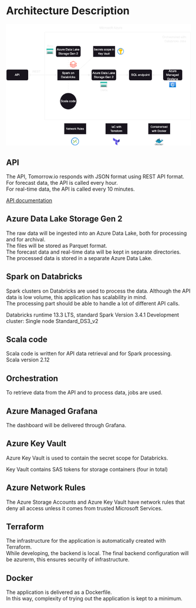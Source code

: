 # Architecture Description

![Architecture Diagram](architecture-diagram.png)

## API

The API, Tomorrow.io responds with JSON format using REST API format.  
For forecast data, the API is called every hour.  
For real-time data, the API is called every 10 minutes.

[API documentation](API-documentation.md)

## Azure Data Lake Storage Gen 2  

The raw data will be ingested into an Azure Data Lake, both for processing and for archival.  
The files will be stored as Parquet format.  
The forecast data and real-time data will be kept in separate directories.  
The processed data is stored in a separate Azure Data Lake.  

## Spark on Databricks

Spark clusters on Databricks are used to process the data.
Although the API data is low volume, this application has scalability in mind.  
The processing part should be able to handle a lot of different API calls.

Databricks runtime 13.3 LTS, standard
Spark Version 3.4.1
Development cluster: Single node Standard_DS3_v2

## Scala code

Scala code is written for API data retrieval and for Spark processing.  
Scala version 2.12

## Orchestration

To retrieve data from the API and to process data, jobs are used.  

## Azure Managed Grafana

The dashboard will be delivered through Grafana.

## Azure Key Vault

Azure Key Vault is used to contain the secret scope for Databricks.  

Key Vault contains SAS tokens for storage containers (four in total)  

## Azure Network Rules

The Azure Storage Accounts and Azure Key Vault have network rules that deny all access unless it comes from trusted Microsoft Services.

## Terraform

The infrastructure for the application is automatically created with Terraform.  
While developing, the backend is local.
The final backend configuration will be azurerm, this ensures security of infrastructure.

## Docker

The application is delivered as a Dockerfile.  
In this way, complexity of trying out the application is kept to a minimum.
